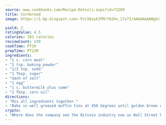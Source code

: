 ```yaml
---
source: www.cookbooks.com/Recipe-Details.aspx?id=72209
title: Cornbread
image: https://1.bp.blogspot.com/-PcL5DzyK3TM/YA2Hv_17v7I/AAAAAAAABgU/fyHeesSth_IZW9mL5lk6GxJO8cW8ksrGACLcBGAsYHQ/s320/12.png

yield: 2
ratingValue: 4.5
calories: 181 calories
reviewCount: 230
cookTime: PT1H
prepTime: PT21M
ingredients:
- "1 c. corn meal"
- "2 tsp. baking powder"
- "1/2 tsp. soda"
- "1 Tbsp. sugar"
- "dash of salt"
- "1 egg"
- "1 c. buttermilk plus some"
- "2 Tbsp. corn oil"
directions:
- "Mix all ingredients together."
- "Bake in well greased muffin tins at 450 degrees until golden brown on top."
crypto:
- "Where does the company see the Bitcoin industry now as Wall Street has begun to embrace it and what was the turning point that legitimatized Bitcoin?"
---
```

